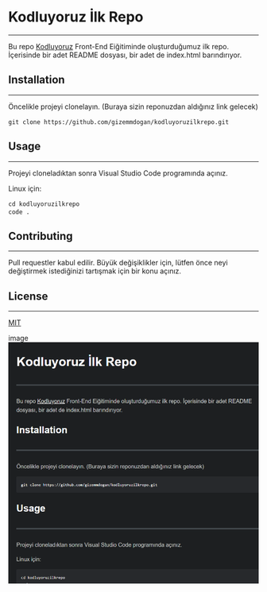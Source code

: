 # Kodluyoruz İlk Repo
---

Bu repo [Kodluyoruz](https://kodluyoruz.org/) Front-End Eiğitiminde oluşturduğumuz ilk repo. İçerisinde bir adet README dosyası, bir adet de index.html barındırıyor.

## Installation
---
Öncelikle projeyi clonelayın. (Buraya sizin reponuzdan aldığınız link gelecek)
```
git clone https://github.com/gizemmdogan/kodluyoruzilkrepo.git
 ```

 ## Usage
 ---
 Projeyi cloneladıktan sonra Visual Studio Code programında açınız.

 Linux için:

```
cd kodluyoruzilkrepo
code .
```

  ## Contributing
  ---
  Pull requestler kabul edilir. Büyük değişiklikler için, lütfen önce neyi değiştirmek istediğinizi tartışmak için bir konu açınız.

  ## License
  ---
  [MIT](https://choosealicense.com/licenses/mit/)

image
![Projemin resmi](image.png)